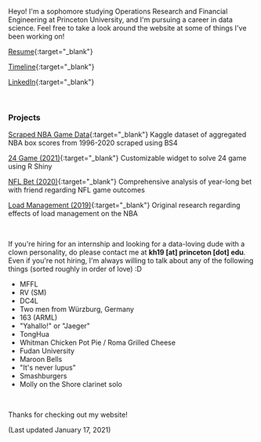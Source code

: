 Heyo! I'm a sophomore studying Operations Research and Financial Engineering at Princeton University, and I'm pursuing a career in data science. Feel free to take a look around the website at some of things I've been working on!

[Resume](./Resume01122021.pdf){:target="_blank"}

[Timeline](./timeline){:target="_blank"}

[LinkedIn](https://linkedin.com/in/kenhuang41){:target="_blank"}

<br />

### Projects

[Scraped NBA Game Data](https://www.kaggle.com/kenhuang41/nba-basic-game-data-by-player){:target="_blank"}
Kaggle dataset of aggregated NBA box scores from 1996-2020 scraped using BS4

[24 Game (2021)](https://kenhuang41.shinyapps.io/24-game/){:target="_blank"}
Customizable widget to solve 24 game using R Shiny

[NFL Bet (2020)](https://kenhuang41.shinyapps.io/nfl_bet/){:target="_blank"}
Comprehensive analysis of year-long bet with friend regarding NFL game outcomes

[Load Management (2019)](wri150_paper.pdf){:target="_blank"}
Original research regarding effects of load management on the NBA

<br />

If you're hiring for an internship and looking for a data-loving dude with a clown personality, do please contact me at **kh19 [at] princeton [dot] edu**. Even if you're not hiring, I'm always willing to talk about any of the following things (sorted roughly in order of love) :D

* MFFL
* RV (SM)
* DC4L
* Two men from Würzburg, Germany
* 163 (ARML)
* "Yahallo!" or "Jaeger"
* TongHua
* Whitman Chicken Pot Pie / Roma Grilled Cheese
* Fudan University
* Maroon Bells
* "It's never lupus"
* Smashburgers
* Molly on the Shore clarinet solo  

<br />

Thanks for checking out my website!

(Last updated January 17, 2021)
